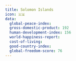 ```yaml
---
title: Solomon Islands
icon: 🇸🇧
data:
  global-peace-index:
  gross-domestic-product: 192
  human-development-index: 156
  world-happiness-report:
  cost-of-living:
  good-country-index:
  global-freedom-score: 76
---
```


